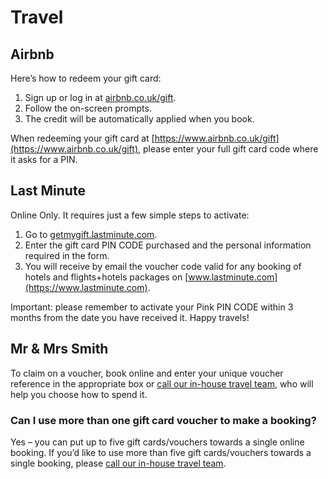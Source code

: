 # Travel

## Airbnb

Here’s how to redeem your gift card:

1. Sign up or log in at [airbnb.co.uk/gift](https://airbnb.co.uk/gift).
2. Follow the on-screen prompts.
3. The credit will be automatically applied when you book.

When redeeming your gift card at [https://www.airbnb.co.uk/gift](https://www.airbnb.co.uk/gift), please enter your full gift card code where it asks for a PIN.

## Last Minute

Online Only. It requires just a few simple steps to activate:

1. Go to [getmygift.lastminute.com](https://getmygift.lastminute.com).
2. Enter the gift card PIN CODE purchased and the personal information required in the form.
3. You will receive by email the voucher code valid for any booking of hotels and flights+hotels packages on [www.lastminute.com](https://www.lastminute.com).

Important: please remember to activate your Pink PIN CODE within 3 months from the date you have received it. Happy travels!

## Mr & Mrs Smith

To claim on a voucher, book online and enter your unique voucher reference in the appropriate box or [call our in-house travel team](https://www.mrandmrssmith.com/contact), who will help you choose how to spend it.

### Can I use more than one gift card voucher to make a booking?

Yes – you can put up to five gift cards/vouchers towards a single online booking. If you’d like to use more than five gift cards/vouchers towards a single booking, please [call our in-house travel team](https://www.mrandmrssmith.com/contact).
